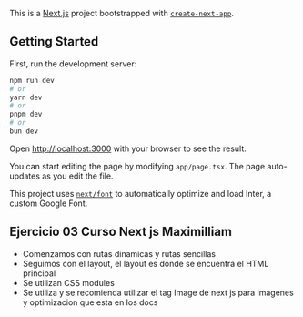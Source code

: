 This is a [Next.js](https://nextjs.org/) project bootstrapped with [`create-next-app`](https://github.com/vercel/next.js/tree/canary/packages/create-next-app).

## Getting Started

First, run the development server:

```bash
npm run dev
# or
yarn dev
# or
pnpm dev
# or
bun dev
```

Open [http://localhost:3000](http://localhost:3000) with your browser to see the result.

You can start editing the page by modifying `app/page.tsx`. The page auto-updates as you edit the file.

This project uses [`next/font`](https://nextjs.org/docs/basic-features/font-optimization) to automatically optimize and load Inter, a custom Google Font.

## Ejercicio 03 Curso Next js Maximilliam

- Comenzamos con rutas dinamicas y rutas sencillas
- Seguimos con el layout, el layout es donde se encuentra el HTML principal
- Se utilizan CSS modules
- Se utiliza y se recomienda utilizar el tag Image de next js para imagenes y optimizacion que esta en los docs